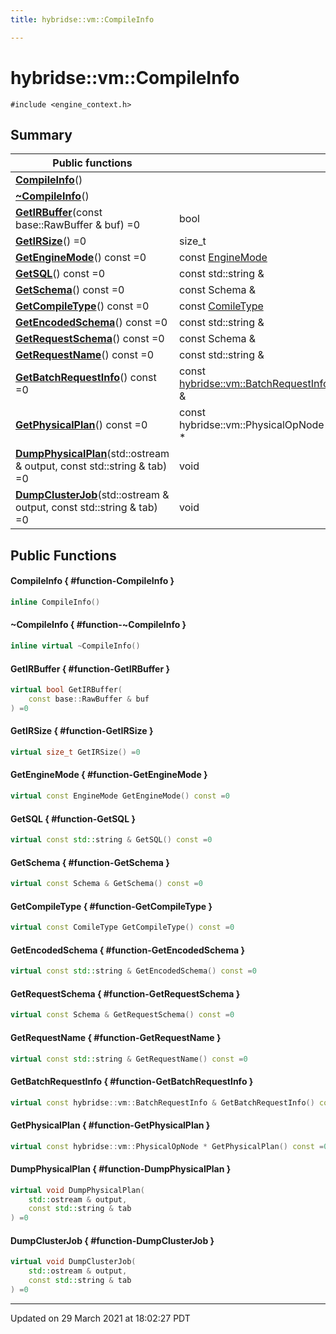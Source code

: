 ```yaml
---
title: hybridse::vm::CompileInfo

---
```

# hybridse::vm::CompileInfo



`#include <engine_context.h>`

## Summary


|  Public functions|            |
| -------------- | -------------- |
|**[CompileInfo](/hybridse/usage/api/c++/Classes/classhybridse_1_1vm_1_1_compile_info.md#function-compileinfo)**()|  |
|**[~CompileInfo](/hybridse/usage/api/c++/Classes/classhybridse_1_1vm_1_1_compile_info.md#function-~compileinfo)**()|  |
|**[GetIRBuffer](/hybridse/usage/api/c++/Classes/classhybridse_1_1vm_1_1_compile_info.md#function-getirbuffer)**(const base::RawBuffer & buf) =0| bool  |
|**[GetIRSize](/hybridse/usage/api/c++/Classes/classhybridse_1_1vm_1_1_compile_info.md#function-getirsize)**() =0| size_t  |
|**[GetEngineMode](/hybridse/usage/api/c++/Classes/classhybridse_1_1vm_1_1_compile_info.md#function-getenginemode)**() const =0| const [EngineMode](/hybridse/usage/api/c++/Namespaces/namespacehybridse_1_1vm.md#enum-enginemode)  |
|**[GetSQL](/hybridse/usage/api/c++/Classes/classhybridse_1_1vm_1_1_compile_info.md#function-getsql)**() const =0| const std::string &  |
|**[GetSchema](/hybridse/usage/api/c++/Classes/classhybridse_1_1vm_1_1_compile_info.md#function-getschema)**() const =0| const Schema &  |
|**[GetCompileType](/hybridse/usage/api/c++/Classes/classhybridse_1_1vm_1_1_compile_info.md#function-getcompiletype)**() const =0| const [ComileType](/hybridse/usage/api/c++/Namespaces/namespacehybridse_1_1vm.md#enum-comiletype)  |
|**[GetEncodedSchema](/hybridse/usage/api/c++/Classes/classhybridse_1_1vm_1_1_compile_info.md#function-getencodedschema)**() const =0| const std::string &  |
|**[GetRequestSchema](/hybridse/usage/api/c++/Classes/classhybridse_1_1vm_1_1_compile_info.md#function-getrequestschema)**() const =0| const Schema &  |
|**[GetRequestName](/hybridse/usage/api/c++/Classes/classhybridse_1_1vm_1_1_compile_info.md#function-getrequestname)**() const =0| const std::string &  |
|**[GetBatchRequestInfo](/hybridse/usage/api/c++/Classes/classhybridse_1_1vm_1_1_compile_info.md#function-getbatchrequestinfo)**() const =0| const [hybridse::vm::BatchRequestInfo](/hybridse/usage/api/c++/Classes/structhybridse_1_1vm_1_1_batch_request_info.md) &  |
|**[GetPhysicalPlan](/hybridse/usage/api/c++/Classes/classhybridse_1_1vm_1_1_compile_info.md#function-getphysicalplan)**() const =0| const hybridse::vm::PhysicalOpNode *  |
|**[DumpPhysicalPlan](/hybridse/usage/api/c++/Classes/classhybridse_1_1vm_1_1_compile_info.md#function-dumpphysicalplan)**(std::ostream & output, const std::string & tab) =0| void  |
|**[DumpClusterJob](/hybridse/usage/api/c++/Classes/classhybridse_1_1vm_1_1_compile_info.md#function-dumpclusterjob)**(std::ostream & output, const std::string & tab) =0| void  |

## Public Functions

#### CompileInfo { #function-CompileInfo }

```cpp
inline CompileInfo()
```


#### ~CompileInfo { #function-~CompileInfo }

```cpp
inline virtual ~CompileInfo()
```


#### GetIRBuffer { #function-GetIRBuffer }

```cpp
virtual bool GetIRBuffer(
    const base::RawBuffer & buf
) =0
```


#### GetIRSize { #function-GetIRSize }

```cpp
virtual size_t GetIRSize() =0
```


#### GetEngineMode { #function-GetEngineMode }

```cpp
virtual const EngineMode GetEngineMode() const =0
```


#### GetSQL { #function-GetSQL }

```cpp
virtual const std::string & GetSQL() const =0
```


#### GetSchema { #function-GetSchema }

```cpp
virtual const Schema & GetSchema() const =0
```


#### GetCompileType { #function-GetCompileType }

```cpp
virtual const ComileType GetCompileType() const =0
```


#### GetEncodedSchema { #function-GetEncodedSchema }

```cpp
virtual const std::string & GetEncodedSchema() const =0
```


#### GetRequestSchema { #function-GetRequestSchema }

```cpp
virtual const Schema & GetRequestSchema() const =0
```


#### GetRequestName { #function-GetRequestName }

```cpp
virtual const std::string & GetRequestName() const =0
```


#### GetBatchRequestInfo { #function-GetBatchRequestInfo }

```cpp
virtual const hybridse::vm::BatchRequestInfo & GetBatchRequestInfo() const =0
```


#### GetPhysicalPlan { #function-GetPhysicalPlan }

```cpp
virtual const hybridse::vm::PhysicalOpNode * GetPhysicalPlan() const =0
```


#### DumpPhysicalPlan { #function-DumpPhysicalPlan }

```cpp
virtual void DumpPhysicalPlan(
    std::ostream & output,
    const std::string & tab
) =0
```


#### DumpClusterJob { #function-DumpClusterJob }

```cpp
virtual void DumpClusterJob(
    std::ostream & output,
    const std::string & tab
) =0
```


-------------------------------

Updated on 29 March 2021 at 18:02:27 PDT